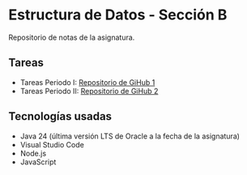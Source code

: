 # Estructura de Datos - Sección B

Repositorio de notas de la asignatura.

## Tareas

* Tareas Periodo I: [Repositorio de GiHub 1](https://github.com/JoseDev155/unicaes-edd-tareas-periodo1)
* Tareas Periodo II: [Repositorio de GiHub 2](https://github.com/JoseDev155/unicaes-edd-tareas-periodo2)

## Tecnologías usadas

* Java 24 (última versión LTS de Oracle a la fecha de la asignatura)
* Visual Studio Code
* Node.js
* JavaScript
